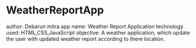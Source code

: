 # WeatherReportApp
author: Debarun mitra
app name: Weather Report Application
technology used:  HTML,CSS,JavaScript
objective:  A weather application, which update the user with updated weather report according to there location.
